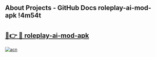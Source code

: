 ## About Projects - GitHub Docs roleplay-ai-mod-apk !4m54t

# <h2><a href="https://andorid.site?title=roleplay-ai-mod-apk&ref=19M">🔗👉 🔴 roleplay-ai-mod-apk</a></h2>

[![acn](https://github.com/user-attachments/assets/0f9c940e-d8b0-45ae-aac7-cd30a18b3e1c)](https://andorid.site?title=roleplay-ai-mod-apk&ref=19M)
